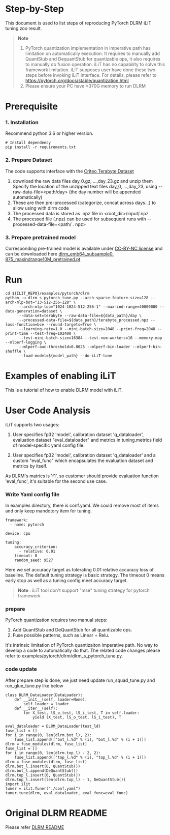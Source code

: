 Step-by-Step
============

This document is used to list steps of reproducing PyTorch DLRM iLiT tuning zoo result.

> **Note**
>
> 1. PyTorch quantization implementation in imperative path has limitation on automatically execution.
> It requires to manually add QuantStub and DequantStub for quantizable ops, it also requires to manually do fusion operation.
> iLiT has no capability to solve this framework limitation. iLiT supposes user have done these two steps before invoking iLiT interface.
> For details, please refer to https://pytorch.org/docs/stable/quantization.html
> 2. Please  ensure your PC have >370G memory to run DLRM 

# Prerequisite

### 1. Installation
  Recommend python 3.6 or higher version.

  ```Shell
  # Install dependency
  pip install -r requirements.txt
  ```

### 2. Prepare Dataset

  The code supports interface with the [Criteo Terabyte Dataset](https://labs.criteo.com/2013/12/download-terabyte-click-logs/)
  1. download the raw data files day_0.gz, ...,day_23.gz and unzip them Specify the location of the unzipped text files day_0, ...,day_23, using --raw-data-file=<path/day> (the day number will be appended automatically)
  2. These are then pre-processed (categorize, concat across days...) to allow using with dlrm  code
  3. The processed data is stored as .npz file in <root_dir>/input/.npz
  4. The processed file (.npz) can be used for subsequent runs with --processed-data-file=<path/  . npz>
   
### 3. Prepare pretrained model
  Corresponding pre-trained model is available under [CC-BY-NC license](https://creativecommons.org/licenses/by-nc/2.0/) and can be downloaded here [dlrm_emb64_subsample0.   875_maxindrange10M_pretrained.pt](https://dlrm.s3-us-west-1.amazonaws.com/models/tb0875_10M.pt)

# Run

  ```Shell
  cd ${ILIT_REPO}/examples/pytorch/dlrm
  python -u dlrm_s_pytorch_tune.py --arch-sparse-feature-size=128 --arch-mlp-bot="13-512-256-128" \
        --arch-mlp-top="1024-1024-512-256-1" --max-ind-range=40000000 --data-generation=dataset \
        --data-set=terabyte --raw-data-file=${data_path}/day \ 
        --processed-data-file=${data_path}/terabyte_processed.npz --loss-function=bce --round-targets=True \
        --learning-rate=1.0 --mini-batch-size=2048 --print-freq=2048 --print-time --test-freq=102400 \
        --test-mini-batch-size=16384 --test-num-workers=16 --memory-map --mlperf-logging \
        --mlperf-auc-threshold=0.8025 --mlperf-bin-loader --mlperf-bin-shuffle \
        --load-model=${model_path} --do-iLiT-tune
  ```

Examples of enabling iLiT
=========================

This is a tutorial of how to enable DLRM model with iLiT.

# User Code Analysis

iLiT supports two usages:

1. User specifies fp32 'model', calibration dataset 'q_dataloader', evaluation dataset "eval_dataloader" and metrics in tuning.metrics field of model-specific yaml config file.

2. User specifies fp32 'model', calibration dataset 'q_dataloader' and a custom "eval_func" which encapsulates the evaluation dataset and metrics by itself.

As DLRM's matrics is 'f1', so customer should provide evaluation function 'eval_func', it's suitable for the second use case.

### Write Yaml config file
In examples directory, there is conf.yaml. We could remove most of items and only keep mandotory item for tuning.
```
framework:
  - name: pytorch

device: cpu

tuning:
    accuracy_criterion:
      - relative: 0.01
    timeout: 0
    random_seed: 9527
```
Here we set accuracy target as tolerating 0.01 relative accuracy loss of baseline. The default tuning strategy is basic strategy. The timeout 0 means early stop as well as a tuning config meet accuracy target.
> **Note** : iLiT tool don't support "mse" tuning strategy for pytorch framework

### prepare
PyTorch quantization requires two manual steps:

  1. Add QuantStub and DeQuantStub for all quantizable ops.
  2. Fuse possible patterns, such as Linear + Relu.

It's intrinsic limitation of PyTorch quantizaiton imperative path. No way to develop a code to automatically do that.
The related code changes please refer to examples/pytorch/dlrm/dlrm_s_pytorch_tune.py.

### code update
After prepare step is done, we just need update run_squad_tune.py and run_glue_tune.py like below
```
class DLRM_DataLoader(DataLoader):
    def __init__(self, loader=None):
        self.loader = loader
    def __iter__(self):
        for X_test, lS_o_test, lS_i_test, T in self.loader:
            yield (X_test, lS_o_test, lS_i_test), T
```

```
eval_dataloader = DLRM_DataLoader(test_ld)
fuse_list = []
for i in range(0, len(dlrm.bot_l), 2):
    fuse_list.append(["bot_l.%d" % (i), "bot_l.%d" % (i + 1)])
dlrm = fuse_modules(dlrm, fuse_list)
fuse_list = []
for i in range(0, len(dlrm.top_l) - 2, 2):
    fuse_list.append(["top_l.%d" % (i), "top_l.%d" % (i + 1)])
dlrm = fuse_modules(dlrm, fuse_list)
dlrm.bot_l.insert(0, QuantStub())
dlrm.bot_l.append(DeQuantStub())
dlrm.top_l.insert(0, QuantStub())
dlrm.top_l.insert(len(dlrm.top_l) - 1, DeQuantStub())
import ilit
tuner = ilit.Tuner("./conf.yaml")
tuner.tune(dlrm, eval_dataloader, eval_func=eval_func)
```

# Original DLRM README
Please refer [DLRM README](https://github.com/facebookresearch/dlrm/blob/master/README.md)
